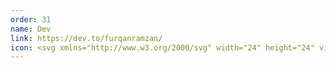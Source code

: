 ```yaml
---
order: 31
name: Dev
link: https://dev.to/furqanramzan/
icon: <svg xmlns="http://www.w3.org/2000/svg" width="24" height="24" viewBox="0 0 256 256"><path fill="currentColor" d="M232 56H24A16 16 0 0 0 8 72v112a16 16 0 0 0 16 16h208a16 16 0 0 0 16-16V72a16 16 0 0 0-16-16Zm0 128H24V72h208v112Zm-104-80v16h8a8 8 0 0 1 0 16h-8v16h16a8 8 0 0 1 0 16h-24a8 8 0 0 1-8-8V96a8 8 0 0 1 8-8h24a8 8 0 0 1 0 16Zm87.7-5.83l-18 64a8 8 0 0 1-15.4 0l-18-64a8 8 0 0 1 15.4-4.34l10.3 36.62l10.3-36.62a8 8 0 1 1 15.4 4.34ZM64 88h-8a8 8 0 0 0-8 8v64a8 8 0 0 0 8 8h8a32 32 0 0 0 32-32v-16a32 32 0 0 0-32-32Zm16 48a16 16 0 0 1-16 16v-48a16 16 0 0 1 16 16Z"/></svg>
---
```

